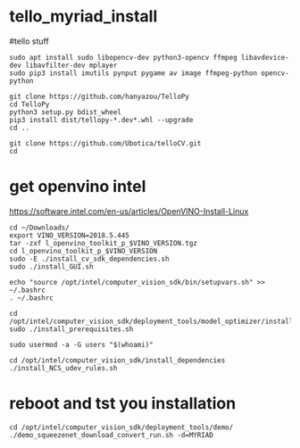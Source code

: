 # tello_myriad_install

#tello stuff

```
sudo apt install sudo libopencv-dev python3-opencv ffmpeg libavdevice-dev libavfilter-dev mplayer
sudo pip3 install imutils pynput pygame av image ffmpeg-python opencv-python
```

```
git clone https://github.com/hanyazou/TelloPy
cd TelloPy
python3 setup.py bdist_wheel
pip3 install dist/tellopy-*.dev*.whl --upgrade
cd ..
```

```
git clone https://github.com/Ubotica/telloCV.git
cd 
```



# get openvino intel
https://software.intel.com/en-us/articles/OpenVINO-Install-Linux

```
cd ~/Downloads/
export VINO_VERSION=2018.5.445
tar -zxf l_openvino_toolkit_p_$VINO_VERSION.tgz
cd l_openvino_toolkit_p_$VINO_VERSION
sudo -E ./install_cv_sdk_dependencies.sh
sudo ./install_GUI.sh

echo "source /opt/intel/computer_vision_sdk/bin/setupvars.sh" >> ~/.bashrc
. ~/.bashrc

cd /opt/intel/computer_vision_sdk/deployment_tools/model_optimizer/install_prerequisites
sudo ./install_prerequisites.sh

sudo usermod -a -G users "$(whoami)"

cd /opt/intel/computer_vision_sdk/install_dependencies
./install_NCS_udev_rules.sh 
```

# reboot and tst you installation
```
cd /opt/intel/computer_vision_sdk/deployment_tools/demo/
./demo_squeezenet_download_convert_run.sh -d=MYRIAD
```


